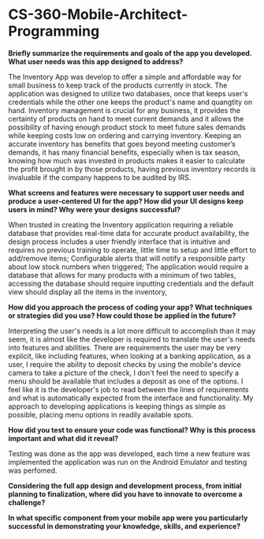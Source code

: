 # CS-360-Mobile-Architect-Programming

**Briefly summarize the requirements and goals of the app you developed. What user needs was this app designed to address?**

  The Inventory App was develop to offer a simple and affordable way for small business to keep track of the products currently in stock. The application was designed to utilize two databases, once that keeps user's credentials while the other one keeps the product's name and quangtity on hand. Inventory management is crucial for any business, it provides the certainty of products on hand to meet current demands and it allows the possibility of having enough product stock to meet future sales demands while keeping costs low on ordering and carrying inventory. Keeping an accurate inventory has benefits that goes beyond meeting customer’s demands, it has many financial benefits, especially when is tax season, knowing how much was invested in products makes it easier to calculate the profit brought in by those products, having previous inventory records is invaluable if the company happens to be audited by IRS. 

**What screens and features were necessary to support user needs and produce a user-centered UI for the app? How did your UI designs keep users in mind? Why were your designs successful?**

  When trusted in creating the Inventory application requiring a reliable database that provides real-time data for accurate product availability, the design process includes a user friendly interface that is intuitive and requires no previous training to operate, little time to setup and little effort to add/remove items; Configurable alerts that will notify a responsible party about low stock numbers when triggered; The application would require a database that allows for many products with a minimum of two tables, accessing the database should require inputting credentials and the default view should display all the items in the inventory,
  
**How did you approach the process of coding your app? What techniques or strategies did you use? How could those be applied in the future?**

  Interpreting the user's needs is a lot more difficult to accomplish than it may seem, it is almost like the developer is required to translate the user's needs into features and abilities. There are requirements the user may be very explicit, like including features, when looking at a banking application, as a user, I require the ability to deposit checks by using the mobile's device camera to take a picture of the check, I don't feel the need to specify a menu should be available that includes a deposit as one of the options. I feel like it is the developer's job to read between the lines of requirements and what is automatically expected from the interface and functionality. My approach to developing applications is keeping things as simple as possible, placing menu options in readily available spots.

**How did you test to ensure your code was functional? Why is this process important and what did it reveal?**

  Testing was done as the app was developed, each time a new feature was implemented the application was run on the Android Emulator and testing was perfomed. 

**Considering the full app design and development process, from initial planning to finalization, where did you have to innovate to overcome a challenge?**



**In what specific component from your mobile app were you particularly successful in demonstrating your knowledge, skills, and experience?**
